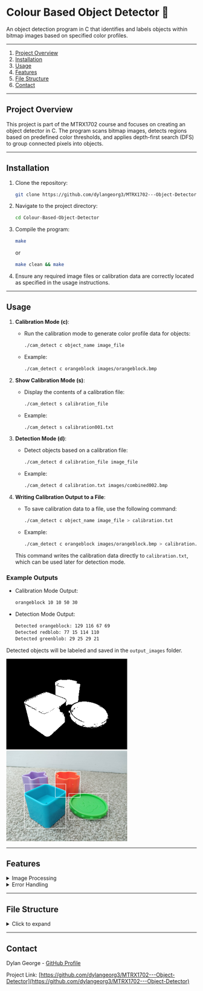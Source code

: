 # Colour Based Object Detector 🎨


An object detection program in C that identifies and labels objects within bitmap images based on specified color profiles.

---



1. [Project Overview](#project-overview)
2. [Installation](#installation)
3. [Usage](#usage)
4. [Features](#features)
5. [File Structure](#file-structure)
6. [Contact](#contact)



---

## Project Overview

This project is part of the MTRX1702 course and focuses on creating an object detector in C. The program scans bitmap images, detects regions based on predefined color thresholds, and applies depth-first search (DFS) to group connected pixels into objects.

---

## Installation



1. Clone the repository:
   ```bash
   git clone https://github.com/dylangeorg3/MTRX1702---Object-Detector.git
   ```

2. Navigate to the project directory:
   ```bash
   cd Colour-Based-Object-Detector
   ```

3. Compile the program:
   ```bash
   make
   ```
   or 
   ```bash
   make clean && make
   ```

5. Ensure any required image files or calibration data are correctly located as specified in the usage instructions.



---

## Usage



1. **Calibration Mode (c)**:
   - Run the calibration mode to generate color profile data for objects:
     ```bash
     ./cam_detect c object_name image_file
     ```
   - Example:
     ```bash
     ./cam_detect c orangeblock images/orangeblock.bmp
     ```

2. **Show Calibration Mode (s)**:
   - Display the contents of a calibration file:
     ```bash
     ./cam_detect s calibration_file
     ```
   - Example:
     ```bash
     ./cam_detect s calibration001.txt
     ```

3. **Detection Mode (d)**:
   - Detect objects based on a calibration file:
     ```bash
     ./cam_detect d calibration_file image_file
     ```
   - Example:
     ```bash
     ./cam_detect d calibration.txt images/combined002.bmp
     ```

4. **Writing Calibration Output to a File**:
   - To save calibration data to a file, use the following command:
     ```bash
     ./cam_detect c object_name image_file > calibration.txt
     ```
   - Example:
     ```bash
     ./cam_detect c orangeblock images/orangeblock.bmp > calibration.txt
     ```

   This command writes the calibration data directly to `calibration.txt`, which can be used later for detection mode.

### Example Outputs

- Calibration Mode Output:
  ```bash
  orangeblock 10 10 50 30
  ```

- Detection Mode Output:
  ```bash
  Detected orangeblock: 129 116 67 69
  Detected redblob: 77 15 114 110
  Detected greenblob: 29 25 29 21
  ```

Detected objects will be labeled and saved in the `output_images` folder.

![Threshold Image](output_images/threshold_output.bmp)
![Bounding Boxes](output_images/image_with_regions.bmp)

---

## Features

<details>
<summary>Image Processing</summary>

- **Bitmap Parsing**: Reads and parses BMP file formats.
- **Calibration Data**: Utilizes a calibration file to define color thresholds for object detection.
- **Object Detection**: Identifies connected regions based on DFS algorithm.
- **Output**: Saves images with bounding boxes around detected objects to the `output_images` directory.

</details>

<details>
<summary>Error Handling</summary>

- **File Validation**: Checks for valid image and calibration files.
- **Input Errors**: Handles errors gracefully for missing files or incorrect arguments.

</details>

---

## File Structure

<details>
<summary>Click to expand</summary>

- **main.c**: Entry point of the object detector.
- **image.c / image.h**: Functions for reading and manipulating BMP images.
- **calibration.c / calibration.h**: Loads and processes color calibration data.
- **detection.c / detection.h**: Contains BFS and DFS algorithms for region detection.
- **output_images/**: Directory where labeled images are saved.
- **Makefile**: Compiles the project.

</details>

---

## Contact

Dylan George - [GitHub Profile](https://github.com/dylangeorg3)

Project Link: [https://github.com/dylangeorg3/MTRX1702---Object-Detector](https://github.com/dylangeorg3/MTRX1702---Object-Detector)
